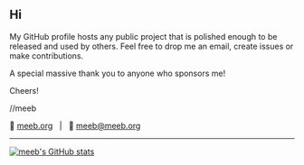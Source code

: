 ## Hi

My GitHub profile hosts any public project that is polished enough to be released and
used by others. Feel free to drop me an email, create issues or make contributions.

A special massive thank you to anyone who sponsors me!

Cheers!

//meeb

:link: [meeb.org](https://meeb.org/)&nbsp;&nbsp;&nbsp;|&nbsp;&nbsp;&nbsp;:e-mail: [meeb@meeb.org](mailto:meeb@meeb.org)

---

[![meeb's GitHub stats](https://github-readme-stats.vercel.app/api?username=meeb&show_icons=true&theme=dark&hide=issues,contribs&custom_title=Activity)](https://github.com/meeb)
